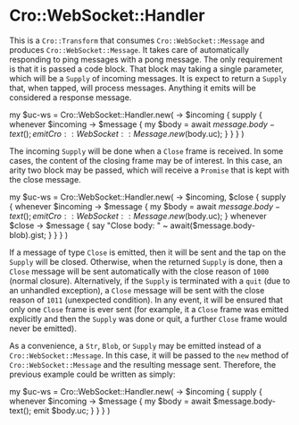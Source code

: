 # Cro::WebSocket::Handler

This is a `Cro::Transform` that consumes `Cro::WebSocket::Message` and
produces `Cro::WebSocket::Message`. It takes care of automatically
responding to ping messages with a pong message. The only requirement
is that it is passed a code block. That block may taking a single
parameter, which will be a `Supply` of incoming messages. It is expect
to return a `Supply` that, when tapped, will process
messages. Anything it emits will be considered a response message.

my $uc-ws = Cro::WebSocket::Handler.new(
    -> $incoming {
        supply {
            whenever $incoming -> $message {
                my $body = await $message.body-text();
                emit Cro::WebSocket::Message.new($body.uc);
            }
        }
    }
)

The incoming `Supply` will be done when a `Close` frame is
received. In some cases, the content of the closing frame may be of
interest. In this case, an arity two block may be passed, which will
receive a `Promise` that is kept with the close message.

my $uc-ws = Cro::WebSocket::Handler.new(
    -> $incoming, $close {
        supply {
            whenever $incoming -> $message {
                my $body = await $message.body-text();
                emit Cro::WebSocket::Message.new($body.uc);
            }
            whenever $close -> $message {
                say "Close body: " ~ await($message.body-blob).gist;
            }
        }
    }
)

If a message of type `Close` is emitted, then it will be sent and the
tap on the `Supply` will be closed. Otherwise, when the returned
`Supply` is done, then a `Close` message will be sent automatically
with the close reason of `1000` (normal closure). Alternatively, if
the `Supply` is terminated with a `quit` (due to an unhandled
exception), a `Close` message will be sent with the close reason of
`1011` (unexpected condition). In any event, it will be ensured that
only one `Close` frame is ever sent (for example, it a `Close` frame
was emitted explicitly and then the `Supply` was done or quit, a
further `Close` frame would never be emitted).

As a convenience, a `Str`, `Blob`, or `Supply` may be emitted instead
of a `Cro::WebSocket::Message`. In this case, it will be passed to the
`new` method of `Cro::WebSocket::Message` and the resulting message
sent. Therefore, the previous example could be written as simply:

my $uc-ws = Cro::WebSocket::Handler.new(
    -> $incoming {
        supply {
            whenever $incoming -> $message {
                my $body = await $message.body-text();
                emit $body.uc;
            }
        }
    }
)
